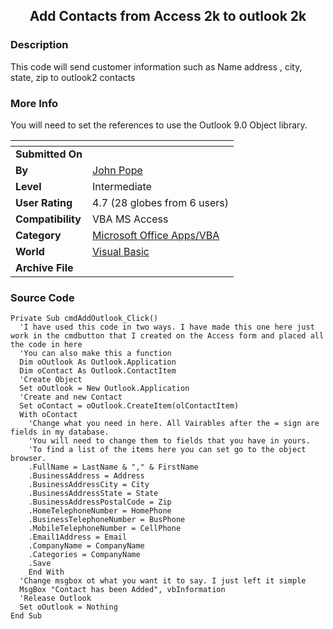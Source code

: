 ﻿<div align="center">

## Add Contacts from Access 2k to outlook 2k


</div>

### Description

This code will send customer information such as Name address , city, state, zip to outlook2 contacts
 
### More Info
 
You will need to set the references to use the Outlook 9.0 Object library.


<span>             |<span>
---                |---
**Submitted On**   |
**By**             |[John Pope](https://github.com/Planet-Source-Code/PSCIndex/blob/master/ByAuthor/john-pope.md)
**Level**          |Intermediate
**User Rating**    |4.7 (28 globes from 6 users)
**Compatibility**  |VBA MS Access
**Category**       |[Microsoft Office Apps/VBA](https://github.com/Planet-Source-Code/PSCIndex/blob/master/ByCategory/microsoft-office-apps-vba__1-42.md)
**World**          |[Visual Basic](https://github.com/Planet-Source-Code/PSCIndex/blob/master/ByWorld/visual-basic.md)
**Archive File**   |[](https://github.com/Planet-Source-Code/john-pope-add-contacts-from-access-2k-to-outlook-2k__1-25134/archive/master.zip)





### Source Code

```
Private Sub cmdAddOutlook_Click()
  'I have used this code in two ways. I have made this one here just work in the cmdbutton that I created on the Access form and placed all the code in here
  'You can also make this a function
  Dim oOutlook As Outlook.Application
  Dim oContact As Outlook.ContactItem
  'Create Object
  Set oOutlook = New Outlook.Application
  'Create and new Contact
  Set oContact = oOutlook.CreateItem(olContactItem)
  With oContact
    'Change what you need in here. All Vairables after the = sign are fields in my database.
    'You will need to change them to fields that you have in yours.
    'To find a list of the items here you can set go to the object browser.
    .FullName = LastName & "," & FirstName
    .BusinessAddress = Address
    .BusinessAddressCity = City
    .BusinessAddressState = State
    .BusinessAddressPostalCode = Zip
    .HomeTelephoneNumber = HomePhone
    .BusinessTelephoneNumber = BusPhone
    .MobileTelephoneNumber = CellPhone
    .Email1Address = Email
    .CompanyName = CompanyName
    .Categories = CompanyName
    .Save
    End With
  'Change msgbox ot what you want it to say. I just left it simple
  MsgBox "Contact has been Added", vbInformation
  'Release Outlook
  Set oOutlook = Nothing
End Sub
```

